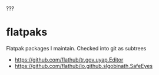 ???

# flatpaks
Flatpak packages I maintain. Checked into git as subtrees

- https://github.com/flathub/tr.gov.uyap.Editor
- https://github.com/flathub/io.github.slgobinath.SafeEyes
